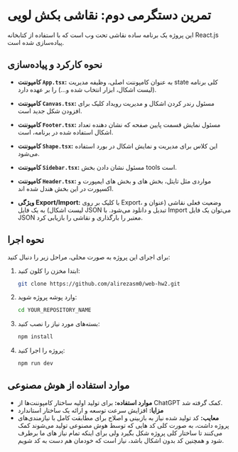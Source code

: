 # تمرین دستگرمی دوم: نقاشی بکش لویی

این پروژه یک برنامه ساده نقاشی تحت وب است که با استفاده از کتابخانه React.js پیاده‌سازی شده است.

## نحوه کارکرد و پیاده‌سازی

- **کامپوننت `App.tsx`:** به عنوان کامپوننت اصلی، وظیفه مدیریت state کلی برنامه (لیست اشکال، ابزار انتخاب شده و...) را بر عهده دارد.

- **کامپوننت `Canvas.tsx`:** مسئول رندر کردن اشکال و مدیریت رویداد کلیک برای افزودن شکل جدید است.

- **کامپوننت `Footer.tsx`:**  مسئول نمایش قسمت پایین صفحه که نشان دهنده تعداد اشکال استفاده شده در برنامه، است.

- **کامپوننت `Shape.tsx`:** این کلاس برای مدیریت و نمایش اشکال در بورد استفاده می‌شود.

- **کامپوننت `Sidebar.tsx`:** مسئول نشان دادن بخش tools است.

- **کامپوننت `Header.tsx`:** مواردی مثل تایتل، بخش های و بخش های ایمپورت و اکسپورت در این بخش هندل شده اند.
- **ویژگی Export/Import:** با کلیک بر روی Export، وضعیت فعلی نقاشی (عنوان و لیست اشکال) به یک فایل JSON تبدیل و دانلود می‌شود. با Import می‌توان یک فایل JSON معتبر را بارگذاری و نقاشی را بازیابی کرد.

## نحوه اجرا

برای اجرای این پروژه به صورت محلی، مراحل زیر را دنبال کنید:

1.  ابتدا مخزن را کلون کنید:

    ```bash
    git clone https://github.com/alirezasm0/web-hw2.git
    ```
2.  وارد پوشه پروژه شوید:

    ```bash
    cd YOUR_REPOSITORY_NAME
    ```
3.  بسته‌های مورد نیاز را نصب کنید:

    ```bash
    npm install
    ```
4.  پروژه را اجرا کنید:

    ```bash
    npm run dev
    ```

## موارد استفاده از هوش مصنوعی

*   **موارد استفاده:**  برای تولید اولیه ساختار کامپوننت‌ها از ChatGPT کمک گرفته شد.
*   **مزایا:**  افزایش سرعت توسعه و ارائه یک ساختار استاندارد
*   **معایب:**  کد تولید شده نیاز به بازبینی و اصلاح برای مطابقت کامل با نیازمندی‌های پروژه داشت، به صورت کلی کد هایی که توسط هوش مصنوعی تولید می‌شوند کمک می‌کنند تا ساختار کلی پروژه شکل بگیرد ولی برای اینکه تمام نیاز های ما برطرف شود و همچنین کد بدون اشکال باشد، نیاز است که خودمان هم دست به کد شویم.
